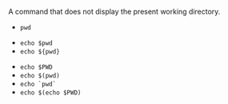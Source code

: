A command that does not display the present working directory.

* `pwd`
+ `echo $pwd`
+ `echo ${pwd}`
* `echo $PWD`
* `echo $(pwd)`
* ``echo `pwd` ``
* `echo $(echo $PWD)`

